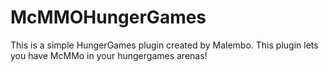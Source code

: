McMMOHungerGames
================

This is a simple HungerGames plugin created by Malembo. This plugin lets you have McMMo in your hungergames arenas!

